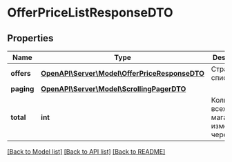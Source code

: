 # OfferPriceListResponseDTO

## Properties
Name | Type | Description | Notes
------------ | ------------- | ------------- | -------------
**offers** | [**OpenAPI\Server\Model\OfferPriceResponseDTO**](OfferPriceResponseDTO.md) | Страница списка. | 
**paging** | [**OpenAPI\Server\Model\ScrollingPagerDTO**](ScrollingPagerDTO.md) |  | [optional] 
**total** | **int** | Количество всех цен магазина, измененных через API. | [optional] 

[[Back to Model list]](../README.md#documentation-for-models) [[Back to API list]](../README.md#documentation-for-api-endpoints) [[Back to README]](../README.md)


